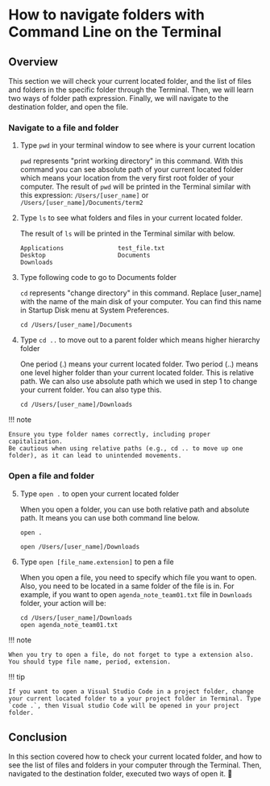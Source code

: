 # How to navigate folders with Command Line on the Terminal

## Overview

This section we will check your current located folder, and the list of files and folders in the specific folder through the Terminal. Then, we will learn two ways of folder path expression. Finally, we will navigate to the destination folder, and open the file.

### Navigate to a file and folder

1. Type `pwd` in your terminal window to see where is your current location

    `pwd` represents "print working directory" in this command. With this command you can see absolute path of your current located folder which means your location from the very first root folder of your computer. The result of `pwd` will be printed in the Terminal similar with this expression: `/Users/[user_name]` or `/Users/[user_name]/Documents/term2`


2. Type `ls` to see what folders and files in your current located folder.

    The result of `ls` will be printed in the Terminal similar with below.

    ```
    Applications		 	   test_file.txt
    Desktop			           Documents
    Downloads
    ```


3. Type following code to go to Documents folder

    `cd` represents "change directory" in this command. Replace [user_name] with the name of the main disk of your computer. You can find this name in Startup Disk menu at System Preferences.

    ```
    cd /Users/[user_name]/Documents
    ```


4. Type `cd ..` to move out to a parent folder which means higher hierarchy folder
   
    One period (.) means your current located folder. Two period (..) means one level higher folder than your current located folder. This is relative path. We can also use absolute path which we used in step 1 to change your current folder. You can also type this. 
    ```
    cd /Users/[user_name]/Downloads
    ```

!!! note

    Ensure you type folder names correctly, including proper capitalization.
    Be cautious when using relative paths (e.g., cd .. to move up one folder), as it can lead to unintended movements.

### Open a file and folder

5. Type `open .` to open your current located folder
   
    When you open a folder, you can use both relative path and absolute path. It means you can use both command line below.
    ```
    open .
    ```

    ```
    open /Users/[user_name]/Downloads
    ```


6. Type `open [file_name.extension]` to pen a file

    When you open a file, you need to specify which file you want to open. Also, you need to be located in a same folder of the file is in. For example, if you want to open `agenda_note_team01.txt` file in `Downloads` folder, your action will be:

    ```
    cd /Users/[user_name]/Downloads
    open agenda_note_team01.txt
    ```

!!! note

    When you try to open a file, do not forget to type a extension also. You should type file name, period, extension.

!!! tip

    If you want to open a Visual Studio Code in a project folder, change your current located folder to a your project folder in Terminal. Type `code .`, then Visual studio Code will be opened in your project folder.

## Conclusion

In this section covered how to check your current located folder, and how to see the list of files and folders in your computer through the Terminal. Then, navigated to the destination folder, executed two ways of open it. :partying_face:
